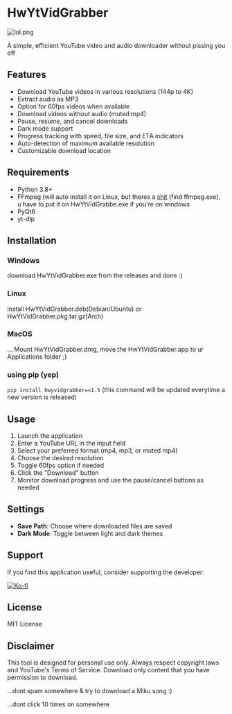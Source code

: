 # HwYtVidGrabber

![lol.png](screenshots/lol.png)

A simple, efficient YouTube video and audio downloader without pissing you off

## Features

- Download YouTube videos in various resolutions (144p to 4K)
- Extract audio as MP3
- Option for 60fps videos when available
- Download videos without audio (muted mp4)
- Pause, resume, and cancel downloads
- Dark mode support
- Progress tracking with speed, file size, and ETA indicators
- Auto-detection of maximum available resolution
- Customizable download location

## Requirements

- Python 3.8+
- FFmpeg (will auto install it on Linux, but theres a [shit](https://www.gyan.dev/ffmpeg/builds/ffmpeg-git-essentials.7z) (find ffmpeg.exe), u have to put it on HwYtVidGrabbe.exe if you're on windows
- PyQt6
- yt-dlp



## Installation


### Windows

download HwYtVidGrabber.exe from the releases
and done :)

### Linux

install HwYtVidGrabber.deb(Debian/Ubuntu) or HwYtVidGrabber.pkg.tar.gz(Arch)

### MacOS

... Mount HwYtVidGrabber.dmg, move the HwYtVidGrabber.app to ur Applications folder ;)

### using pip (yep)

`pip install hwyvidgrabber==1.5` (this command will be updated everytime a new version is released)

## Usage

1. Launch the application
2. Enter a YouTube URL in the input field
3. Select your preferred format (mp4, mp3, or muted mp4)
4. Choose the desired resolution
5. Toggle 60fps option if needed
6. Click the "Download" button
7. Monitor download progress and use the pause/cancel buttons as needed

## Settings

- **Save Path**: Choose where downloaded files are saved
- **Dark Mode**: Toggle between light and dark themes


## Support

If you find this application useful, consider supporting the developer:

[![Ko-fi](https://ko-fi.com/img/githubbutton_sm.svg)](https://ko-fi.com/MalikHw47)

## License

MIT License

## Disclaimer

This tool is designed for personal use only. Always respect copyright laws and YouTube's Terms of Service. Download only content that you have permission to download.








...dont spam somewhere & try to download a Miku song :)

















...dont click 10 times on somewhere
